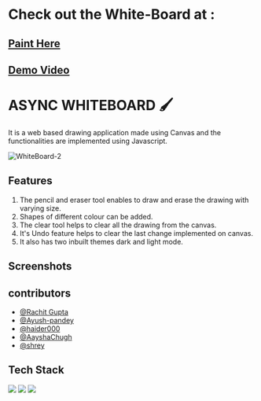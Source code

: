 # Check out the White-Board at :  

##   [Paint Here](https://signifershrey.github.io/Brick-Breaker/)

##   [Demo Video](https://drive.google.com/file/d/16diqSo2usLMthyCdNFdKfHGhvRB_5VON/view)


# ASYNC WHITEBOARD 🖌️ 
It is a web based drawing application made using Canvas and the functionalities are implemented using Javascript.  

![WhiteBoard-2](https://socialify.git.ci/Team-Asyncc/WhiteBoard-2/image?font=Bitter&issues=1&language=1&owner=1&pattern=Plus&stargazers=1&theme=Dark)  

  



## Features  
1. The pencil and eraser tool enables to draw and erase the drawing with varying size. 
2. Shapes of different colour can be added. 
3. The clear tool helps to clear all the drawing from the canvas. 
4. It's Undo feature helps to clear the last change implemented on canvas.
5. It also has two inbuilt themes dark and light mode.


## Screenshots


## contributors

- [@Rachit Gupta](https://github.com/Rachit-3850)
- [@Ayush-pandey](https://github.com/ayush-pandey007)
- [@haider000](https://github.com/haider000)
- [@AayshaChugh](https://github.com/AayshaChugh)
- [@shrey](https://github.com/signifershrey)



## Tech Stack

<img src="https://img.shields.io/badge/HTML5-E34F26?style=for-the-badge&logo=html5&logoColor=white"/>
<img src="https://img.shields.io/badge/CSS3-1572B6?style=for-the-badge&logo=css3&logoColor=white"/>
<img src="https://img.shields.io/badge/JavaScript-323330?style=for-the-badge&logo=javascript&logoColor=F7DF1E"/>

